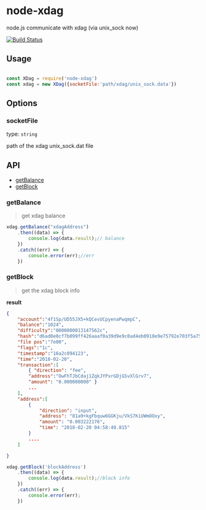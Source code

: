 # node-xdag
node.js communicate with xdag (via unix_sock now)

[![Build Status](https://travis-ci.org/feiin/node-xdag.svg?branch=master)](https://travis-ci.org/feiin/feiin/node-xdag)


## Usage

```node.js

const XDag = require('node-xdag')
const xdag = new XDag({socketFile:'path/xdag/unix_sock.data'})
```

## Options

### socketFile
type: `string`

path of the xdag unix_sock.dat file

## API

 - [getBalance](#get_balance)
 - [getBlock](#get_block)

 ### <a id="get_balance">getBalance<a>

> get xdag balance

```javascript
xdag.getBalance("xdagAddress")
    .then((data) => {
        console.log(data.result);// balance
    })
    .catch((err) => {
        console.error(err);//err
    })
```

### <a id="get_block">getBlock</a>

>get the xdag block info

**result**
```json
{
    "account":"4f1Sp/UD55JX5+kQCevUCpyenaPwqmpC",
    "balance":"1024",
    "difficulty":"0000000013147562c",
    "hash":"d6ad0e0cf7b099ff426aaaf0a39d9e9c0ad4eb0910e9e75792e703f5a752fde1",
    "file pos":"7e00",
    "flags":"1c",
    "timestamp":"16a2c094123",
    "time":"2018-02-20",
    "transaction":[
        { "direction": "fee",
        "address":"OwFhTJbCdaj1ZqkJYPxrGDjGSvXlGrv7",
        "amount": "0.000000000" }
        ...
    ],
    "address":[
        { 
            "direction": "input",
            "address": "81a9+kgFbquw6GGKju/VkS7KiUWmOOxy",
            "amount": "0.003222176",
            "time": "2018-02-20 04:58:40.815"
        }
        ....
    ]

}
```


```javascript
xdag.getBlock('blockAddress')
    .then((data) => {
        console.log(data.result);//block info
    })
    .catch((err) => {
        console.error(err);
    })
```

